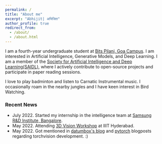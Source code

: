 ```yaml
---
permalink: /
title: "About me"
excerpt: "Abhijit| अभिजित"
author_profile: true
redirect_from: 
  - /about/
  - /about.html
---
```


I am a fourth-year undergraduate student at [Bits Pilani, Goa Campus](https://www.bits-pilani.ac.in/Goa/). I am interested in Artificial Intelligence, Generative Models, and Deep Learning. I am a member of the [Society for Artificial Intelligence and Deep Learning(SAIDL)](https://www.saidl.in/), where I actively contribute to open-source projects and participate in paper reading sessions. 

I love to play badminton and listen to Carnatic Instrumental music. I occasionally roam in the nearby jungles and I have keen interest in Bird Watching.







 
### Recent News

* July 2022. Started my internship in the intelligence team at [Samsung R&D Institute, Bangalore](https://research.samsung.com/sri-b).
* May 2022. Attending [3D Vision Workshop](http://cvit.iiit.ac.in/workshops/3dvision/) at IIIT Hyderabad.
* May 2022. Got mentioned in [datumbox's blog](https://blog.datumbox.com/the-journey-of-modernizing-torchvision-memoirs-of-a-torchvision-developer-3/) and [pytorch](https://pytorch.org/blog/pytorch-1.12-new-library-releases/#new-augmentations-layers-and-losses) blogposts regarding torchvision development. :)